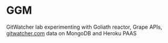 GGM
===

GitWatcher lab experimenting with Goliath reactor, Grape APIs, [gitwatcher.com](gitwatcher.com) data on MongoDB and Heroku PAAS